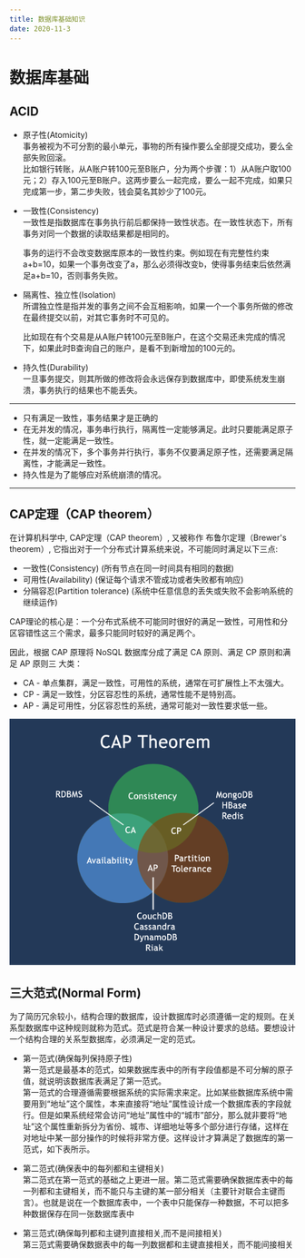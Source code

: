 ```yaml
---
title: 数据库基础知识
date: 2020-11-3
---
```



# 数据库基础

## ACID
+ 原子性(Atomicity)  
事务被视为不可分割的最小单元，事物的所有操作要么全部提交成功，要么全部失败回滚。  
比如银行转账，从A账户转100元至B账户，分为两个步骤：1）从A账户取100元；2）存入100元至B账户。这两步要么一起完成，要么一起不完成，如果只完成第一步，第二步失败，钱会莫名其妙少了100元。  

+ 一致性(Consistency)  
一致性是指数据库在事务执行前后都保持一致性状态。在一致性状态下，所有事务对同一个数据的读取结果都是相同的。  
  
  事务的运行不会改变数据库原本的一致性约束。例如现在有完整性约束a+b=10，如果一个事务改变了a，那么必须得改变b，使得事务结束后依然满足a+b=10，否则事务失败。


+ 隔离性、独立性(Isolation)  
所谓独立性是指并发的事务之间不会互相影响，如果一个一个事务所做的修改在最终提交以前，对其它事务时不可见的。  

  比如现在有个交易是从A账户转100元至B账户，在这个交易还未完成的情况下，如果此时B查询自己的账户，是看不到新增加的100元的。

+ 持久性(Durability)  
一旦事务提交，则其所做的修改将会永远保存到数据库中，即使系统发生崩溃，事务执行的结果也不能丢失。

---- 

* 只有满足一致性，事务结果才是正确的
* 在无并发的情况，事务串行执行，隔离性一定能够满足。此时只要能满足原子性，就一定能满足一致性。
* 在并发的情况下，多个事务并行执行，事务不仅要满足原子性，还需要满足隔离性，才能满足一致性。
* 持久性是为了能够应对系统崩溃的情况。

---  


## CAP定理（CAP theorem） 

在计算机科学中, CAP定理（CAP theorem）, 又被称作 布鲁尔定理（Brewer's theorem）, 它指出对于一个分布式计算系统来说，不可能同时满足以下三点:

+ 一致性(Consistency) (所有节点在同一时间具有相同的数据)
+ 可用性(Availability) (保证每个请求不管成功或者失败都有响应)
+ 分隔容忍(Partition tolerance) (系统中任意信息的丢失或失败不会影响系统的继续运作)  

CAP理论的核心是：一个分布式系统不可能同时很好的满足一致性，可用性和分区容错性这三个需求，最多只能同时较好的满足两个。

因此，根据 CAP 原理将 NoSQL 数据库分成了满足 CA 原则、满足 CP 原则和满足 AP 原则三 大类：

+ CA - 单点集群，满足一致性，可用性的系统，通常在可扩展性上不太强大。
+ CP - 满足一致性，分区容忍性的系统，通常性能不是特别高。
+ AP - 满足可用性，分区容忍性的系统，通常可能对一致性要求低一些。  

![cap](./img/cap.png)  


## 三大范式(Normal Form)

为了简历冗余较小，结构合理的数据库，设计数据库时必须遵循一定的规则。在关系型数据库中这种规则就称为范式。范式是符合某一种设计要求的总结。要想设计一个结构合理的关系型数据库，必须满足一定的范式。

+ 第一范式(确保每列保持原子性)  
  第一范式是最基本的范式，如果数据库表中的所有字段值都是不可分解的原子值，就说明该数据库表满足了第一范式。  
  第一范式的合理遵循需要根据系统的实际需求来定。比如某些数据库系统中需要用到“地址”这个属性，本来直接将“地址”属性设计成一个数据库表的字段就行。但是如果系统经常会访问“地址”属性中的“城市”部分，那么就非要将“地址”这个属性重新拆分为省份、城市、详细地址等多个部分进行存储，这样在对地址中某一部分操作的时候将非常方便。这样设计才算满足了数据库的第一范式，如下表所示。

+ 第二范式(确保表中的每列都和主键相关)  
  第二范式在第一范式的基础之上更进一层。第二范式需要确保数据库表中的每一列都和主键相关，而不能只与主键的某一部分相关（主要针对联合主键而言）。也就是说在一个数据库表中，一个表中只能保存一种数据，不可以把多种数据保存在同一张数据库表中


+ 第三范式(确保每列都和主键列直接相关,而不是间接相关)  
  第三范式需要确保数据表中的每一列数据都和主键直接相关，而不能间接相关

